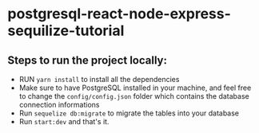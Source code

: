 # postgresql-react-node-express-sequilize-tutorial

## Steps to run the project locally:

  - RUN `yarn install` to install all the dependencies
  - Make sure to have PostgreSQL installed in your machine, and feel free to change the `config/config.json` folder which contains the database connection informations
  - Run `sequelize db:migrate` to migrate the tables into your database
  - Run `start:dev` and that's it.
